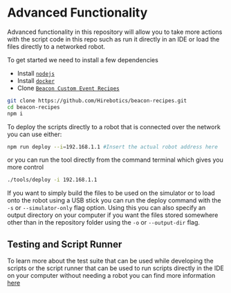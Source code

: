 # Advanced Functionality

Advanced functionality in this repository will allow you to take more actions with the script code in this repo such as run it directly in an IDE or load the files directly to a networked robot.

To get started we need to install a few dependencies

- Install [`nodejs`](https://nodejs.org/en/download/)
- Install [`docker`](https://www.docker.com/products/docker-desktop)
- Clone [`Beacon Custom Event Recipes`](https://github.com/Hirebotics/beacon-recipes.git)


```bash
git clone https://github.com/Hirebotics/beacon-recipes.git
cd beacon-recipes
npm i
```

To deploy the scripts directly to a robot that is connected over the network you can use either:
```bash
npm run deploy --i=192.168.1.1 #Insert the actual robot address here
```

or you can run the tool directly from the command terminal which gives you more control

```bash
./tools/deploy -i 192.168.1.1
```

If you want to simply build the files to be used on the simulator or to load onto the robot using a USB stick you can run the deploy command with the `-s` or `--simulator-only` flag option. Using this you can also specify an output directory on your computer if you want the files stored somewhere other than in the repository folder using the `-o` or `--output-dir` flag.

## Testing and Script Runner

To learn more about the test suite that can be used while developing the scripts or the script runner that can be used to run scripts directly in the IDE on your computer without needing a robot you can find more information [here](https://github.com/Hirebotics/urscript-tools)